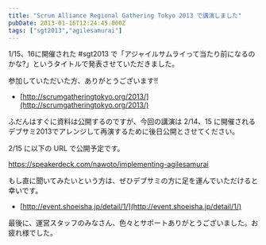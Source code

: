 ```yaml
---
title: "Scrum Alliance Regional Gathering Tokyo 2013 で講演しました"
pubDate: 2013-01-16T12:24:45.000Z
tags: ["sgt2013","agilesamurai"]
---
```


1/15、16に開催された #sgt2013 で「アジャイルサムライって当たり前になるのかな?」というタイトルで発表させていただきました。

参加していただいた方、ありがとうございます!!

- [http://scrumgatheringtokyo.org/2013/](http://scrumgatheringtokyo.org/2013/)

ふだんはすぐに資料は公開するのですが、今回の講演は 2/14、15 に開催されるデブサミ2013でアレンジして再演するために後日公開とさせてください。

2/15 に以下の URL で公開予定です。

https://speakerdeck.com/nawoto/implementing-agilesamurai

もし直に聞いてみたいという方は、ぜひデブサミの方に足を運んでいただけると幸いです。

- [http://event.shoeisha.jp/detail/1/](http://event.shoeisha.jp/detail/1/)

最後に、運営スタッフのみなさん、色々とサポートありがとうございました。お疲れ様でした。